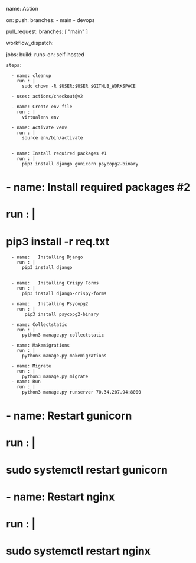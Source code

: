 name: Action

on:
  push:
    branches: 
      - main
      - devops
      
  pull_request:
    branches: [ "main" ]

  workflow_dispatch:

jobs:
  build:
    runs-on: self-hosted

    steps:
    
      - name: cleanup
        run : |
          sudo chown -R $USER:$USER $GITHUB_WORKSPACE          
        
      - uses: actions/checkout@v2
      
      - name: Create env file
        run : |
          virtualenv env    
      
      - name: Activate venv
        run : |
          source env/bin/activate
          
          
      - name: Install required packages #1
        run : |
          pip3 install django gunicorn psycopg2-binary   
          
         
#      - name: Install required packages #2
#        run : |
#          pip3 install -r req.txt    
          
      - name:   Installing Django
        run : |
          pip3 install django
          
          
      - name:   Installing Crispy Forms
        run : |
          pip3 install django-crispy-forms
          
      - name:   Installing Psycopg2
        run : |
           pip3 install psycopg2-binary
         
      - name: Collectstatic
        run : |
          python3 manage.py collectstatic
          
      - name: Makemigrations
        run : | 
          python3 manage.py makemigrations
          
      - name: Migrate
        run : |
          python3 manage.py migrate
      - name: Run
        run : |
          python3 manage.py runserver 70.34.207.94:8000

#       - name: Restart gunicorn
#         run : |
#           sudo systemctl restart gunicorn


#       - name: Restart nginx
#         run : |
#           sudo systemctl restart nginx
